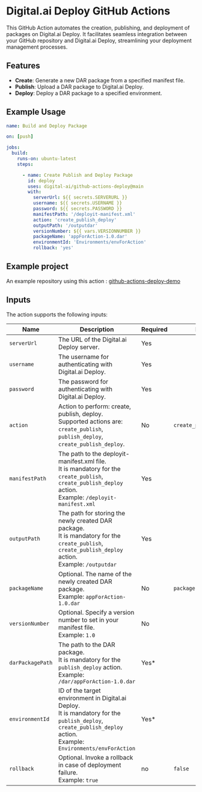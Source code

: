 # Digital.ai Deploy GitHub Actions

This GitHub Action automates the creation, publishing, and deployment of packages on Digital.ai Deploy. It facilitates seamless integration between your GitHub repository and Digital.ai Deploy, streamlining your deployment management processes.

## Features

- **Create**: Generate a new DAR package from a specified manifest file.
- **Publish**: Upload a DAR package to Digital.ai Deploy.
- **Deploy**: Deploy a DAR package to a specified environment.

## Example Usage

```yaml
name: Build and Deploy Package

on: [push]

jobs:
  build:
    runs-on: ubuntu-latest
    steps:

      - name: Create Publish and Deploy Package
        id: deploy
        uses: digital-ai/github-actions-deploy@main
        with:
          serverUrl: ${{ secrets.SERVERURL }}
          username: ${{ secrets.USERNAME }}
          password: ${{ secrets.PASSWORD }}
          manifestPath: '/deployit-manifest.xml'
          action: 'create_publish_deploy'
          outputPath: '/outputdar'
          versionNumber: ${{ vars.VERSIONNUMBER }}
          packageName: 'appForAction-1.0.dar'
          environmentId: 'Environments/envForAction'
          rollback: 'yes'
 ```
## Example project 

An example repository using this action : <a href="https://github.com/digital-ai/github-actions-deploy-demo" target="_blank">github-actions-deploy-demo</a>


## Inputs

The action supports the following inputs:

| Name             | Description                                                                                                                                                                   | Required | Default                 |
|------------------|-------------------------------------------------------------------------------------------------------------------------------------------------------------------------------|----------|-------------------------|
| `serverUrl`      | The URL of the Digital.ai Deploy server.                                                                                                                                      | Yes      |                         |
| `username`       | The username for authenticating with Digital.ai Deploy.                                                                                                                       | Yes      |                         |
| `password`       | The password for authenticating with Digital.ai Deploy.                                                                                                                       | Yes      |                         |
| `action`         | Action to perform: create, publish, deploy. <br/>Supported actions are:<br/>`create_publish`, `publish_deploy`, `create_publish_deploy`.                                      | No       | `create_publish_deploy` |
| `manifestPath`   | The path to the deployit-manifest.xml file. <br/> It is mandatory for the `create_publish`, `create_publish_deploy` action. <br/>Example: `/deployit-manifest.xml`            | Yes      |                         |
| `outputPath`     | The path for storing the newly created DAR package. <br/> It is mandatory for the `create_publish`, `create_publish_deploy` action. <br/>Example: `/outputdar`                | Yes      |                         |
| `packageName`    | Optional. The name of the newly created DAR package. <br/>Example: `appForAction-1.0.dar`                                                                                     | No       | `package.dar`           |
| `versionNumber`  | Optional. Specify a version number to set in your manifest file.  <br/>Example: `1.0`                                                                                         | No       |                         |
| `darPackagePath` | The path to the DAR package. <br/> It is mandatory for the `publish_deploy` action. <br/>Example: `/dar/appForAction-1.0.dar`                                                 | Yes*     |                         |
| `environmentId`  | ID of the target environment in Digital.ai Deploy. <br/> It is mandatory for the `publish_deploy`, `create_publish_deploy` action. <br/> Example: `Environments/envForAction` | Yes*     |                         |
| `rollback`       | Optional. Invoke a rollback in case of deployment failure. <br/> Example: `true`                                                                                              | no       | `false`                 |
